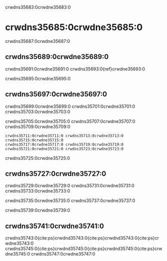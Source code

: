 crwdns35683:0crwdne35683:0
# crwdns35685:0crwdne35685:0

crwdns35687:0crwdne35687:0
## crwdns35689:0crwdne35689:0

crwdns35691:0crwdne35691:0 crwdns35693:0{ref}crwdne35693:0


crwdns35695:0crwdne35695:0
## crwdns35697:0crwdne35697:0

crwdns35699:0crwdne35699:0 crwdns35701:0crwdne35701:0 crwdns35703:0crwdne35703:0

crwdns35705:0crwdne35705:0 crwdns35707:0crwdne35707:0 crwdns35709:0crwdne35709:0

```{figure} ../figures/ethics-self-reflection.jpg
crwdns35711:0crwdne35711:0 crwdns35713:0crwdne35713:0 crwdns35715:0crwdne35715:0 
crwdns35717:0crwdne35717:0 crwdns35719:0crwdne35719:0 crwdns35721:0crwdne35721:0 crwdns35723:0crwdne35723:0
```

crwdns35725:0crwdne35725:0
## crwdns35727:0crwdne35727:0

crwdns35729:0crwdne35729:0 crwdns35731:0crwdne35731:0 crwdns35733:0crwdne35733:0

crwdns35735:0crwdne35735:0 crwdns35737:0crwdne35737:0

crwdns35739:0crwdne35739:0
## crwdns35741:0crwdne35741:0

crwdns35743:0{cite:ps}crwdnd35743:0{cite:ps}crwdnd35743:0{cite:ps}crwdne35743:0 crwdns35745:0{cite:ps}crwdnd35745:0{cite:ps}crwdnd35745:0{cite:ps}crwdne35745:0 crwdns35747:0crwdne35747:0 
